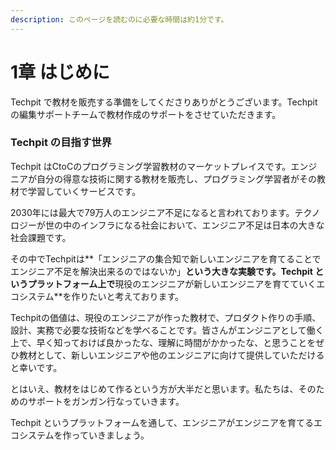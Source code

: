 ```yaml
---
description: このページを読むのに必要な時間は約1分です。
---
```


# 1章 はじめに

Techpit で教材を販売する準備をしてくださりありがとうございます。Techpit の編集サポートチームで教材作成のサポートをさせていただきます。

### Techpit の目指す世界

Techpit はCtoCのプログラミング学習教材のマーケットプレイスです。エンジニアが自分の得意な技術に関する教材を販売し、プログラミング学習者がその教材で学習していくサービスです。

2030年には最大で79万人のエンジニア不足になると言われております。テクノロジーが世の中のインフラになる社会において、エンジニア不足は日本の大きな社会課題です。

その中でTechpitは**「エンジニアの集合知で新しいエンジニアを育てることでエンジニア不足を解決出来るのではないか」**という大きな実験です。Techpit というプラットフォーム上で**現役のエンジニアが新しいエンジニアを育てていくエコシステム**を作りたいと考えております。

Techpitの価値は、現役のエンジニアが作った教材で、プロダクト作りの手順、設計、実務で必要な技術などを学べることです。皆さんがエンジニアとして働く上で、早く知っておけば良かったな、理解に時間がかかったな、と思うことをぜひ教材として、新しいエンジニアや他のエンジニアに向けて提供していただけると幸いです。

とはいえ、教材をはじめて作るという方が大半だと思います。私たちは、そのためのサポートをガンガン行なっていきます。

Techpit というプラットフォームを通して、エンジニアがエンジニアを育てるエコシステムを作っていきましょう。



